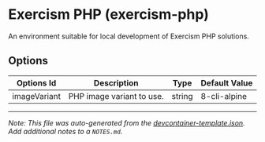 
# Exercism PHP (exercism-php)

An environment suitable for local development of Exercism PHP solutions.

## Options

| Options Id | Description | Type | Default Value |
|-----|-----|-----|-----|
| imageVariant | PHP image variant to use. | string | 8-cli-alpine |



---

_Note: This file was auto-generated from the [devcontainer-template.json](devcontainer-template.json).  Add additional notes to a `NOTES.md`._
